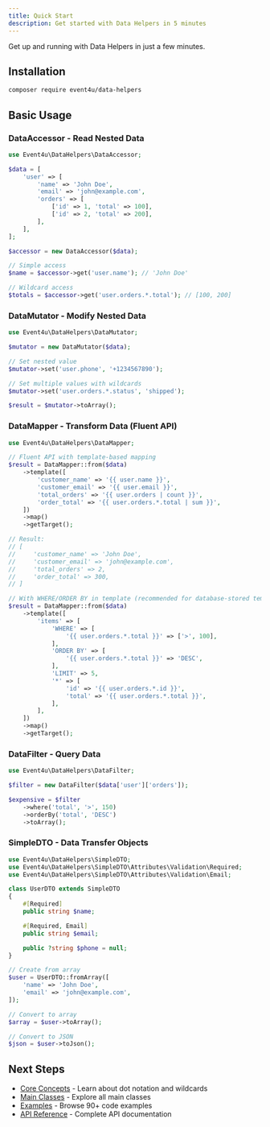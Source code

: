 ```yaml
---
title: Quick Start
description: Get started with Data Helpers in 5 minutes
---
```


Get up and running with Data Helpers in just a few minutes.

## Installation

```bash
composer require event4u/data-helpers
```

## Basic Usage

### DataAccessor - Read Nested Data

```php
use Event4u\DataHelpers\DataAccessor;

$data = [
    'user' => [
        'name' => 'John Doe',
        'email' => 'john@example.com',
        'orders' => [
            ['id' => 1, 'total' => 100],
            ['id' => 2, 'total' => 200],
        ],
    ],
];

$accessor = new DataAccessor($data);

// Simple access
$name = $accessor->get('user.name'); // 'John Doe'

// Wildcard access
$totals = $accessor->get('user.orders.*.total'); // [100, 200]
```

### DataMutator - Modify Nested Data

```php
use Event4u\DataHelpers\DataMutator;

$mutator = new DataMutator($data);

// Set nested value
$mutator->set('user.phone', '+1234567890');

// Set multiple values with wildcards
$mutator->set('user.orders.*.status', 'shipped');

$result = $mutator->toArray();
```

### DataMapper - Transform Data (Fluent API)

```php
use Event4u\DataHelpers\DataMapper;

// Fluent API with template-based mapping
$result = DataMapper::from($data)
    ->template([
        'customer_name' => '{{ user.name }}',
        'customer_email' => '{{ user.email }}',
        'total_orders' => '{{ user.orders | count }}',
        'order_total' => '{{ user.orders.*.total | sum }}',
    ])
    ->map()
    ->getTarget();

// Result:
// [
//     'customer_name' => 'John Doe',
//     'customer_email' => 'john@example.com',
//     'total_orders' => 2,
//     'order_total' => 300,
// ]

// With WHERE/ORDER BY in template (recommended for database-stored templates)
$result = DataMapper::from($data)
    ->template([
        'items' => [
            'WHERE' => [
                '{{ user.orders.*.total }}' => ['>', 100],
            ],
            'ORDER BY' => [
                '{{ user.orders.*.total }}' => 'DESC',
            ],
            'LIMIT' => 5,
            '*' => [
                'id' => '{{ user.orders.*.id }}',
                'total' => '{{ user.orders.*.total }}',
            ],
        ],
    ])
    ->map()
    ->getTarget();
```

### DataFilter - Query Data

```php
use Event4u\DataHelpers\DataFilter;

$filter = new DataFilter($data['user']['orders']);

$expensive = $filter
    ->where('total', '>', 150)
    ->orderBy('total', 'DESC')
    ->toArray();
```

### SimpleDTO - Data Transfer Objects

```php
use Event4u\DataHelpers\SimpleDTO;
use Event4u\DataHelpers\SimpleDTO\Attributes\Validation\Required;
use Event4u\DataHelpers\SimpleDTO\Attributes\Validation\Email;

class UserDTO extends SimpleDTO
{
    #[Required]
    public string $name;

    #[Required, Email]
    public string $email;

    public ?string $phone = null;
}

// Create from array
$user = UserDTO::fromArray([
    'name' => 'John Doe',
    'email' => 'john@example.com',
]);

// Convert to array
$array = $user->toArray();

// Convert to JSON
$json = $user->toJson();
```

## Next Steps

- [Core Concepts](/core-concepts/dot-notation) - Learn about dot notation and wildcards
- [Main Classes](/main-classes/overview) - Explore all main classes
- [Examples](/examples) - Browse 90+ code examples
- [API Reference](/api) - Complete API documentation

